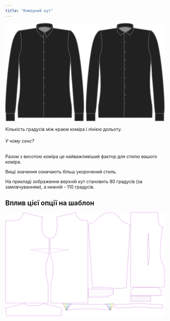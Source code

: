 ```yaml
---
title: "Комірний кут"
---
```


![Кут нахилу коміра](collarangle.svg)

Кількість градусів між краєм коміра і лінією дольоту.

<Note>

###### У чому сенс?

Разом з висотою коміра це найважливіший фактор для стилю вашого коміра.

Вищі значення означають більш укорочений стиль.

На прикладі зображення верхній кут становить 80 градусів (за замовчуванням), а нижній - 110 градусів.

</Note>

## Вплив цієї опції на шаблон

![На цьому зображенні показано вплив цієї опції шляхом накладання декількох варіантів, які мають різне значення для цієї опції](simone_collarangle_sample.svg "Вплив цієї опції на шаблон")
